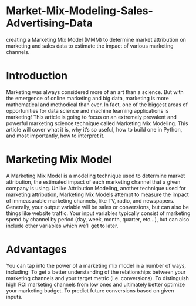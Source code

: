 # Market-Mix-Modeling-Sales-Advertising-Data
creating a Marketing Mix Model (MMM) to determine market attribution on marketing and sales data to estimate the impact of various marketing channels.


# Introduction
Marketing was always considered more of an art than a science. But with the emergence of online marketing and big data, marketing is more mathematical and methodical than ever. In fact, one of the biggest areas of opportunities for data science and machine learning applications is marketing!
This article is going to focus on an extremely prevalent and powerful marketing science technique called Marketing Mix Modeling. This article will cover what it is, why it’s so useful, how to build one in Python, and most importantly, how to interpret it.

# Marketing Mix Model
A Marketing Mix Model is a modeling technique used to determine market attribution, the estimated impact of each marketing channel that a given company is using.
Unlike Attribution Modeling, another technique used for marketing attribution, Marketing Mix Models attempt to measure the impact of immeasurable marketing channels, like TV, radio, and newspapers.
Generally, your output variable will be sales or conversions, but can also be things like website traffic. Your input variables typically consist of marketing spend by channel by period (day, week, month, quarter, etc…), but can also include other variables which we’ll get to later.

# Advantages
You can tap into the power of a marketing mix model in a number of ways, including:
To get a better understanding of the relationships between your marketing channels and your target metric (i.e. conversions).
To distinguish high ROI marketing channels from low ones and ultimately better optimize your marketing budget.
To predict future conversions based on given inputs.
